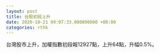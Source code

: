 ```yaml
---
layout: post
title: 台股初段上升
date: 2020-10-21 09:07:33.000000000 +08:00
categories: rthk
---
```


台灣股市上升，加權指數初段報12927點，上升64點，升幅0.5%。
